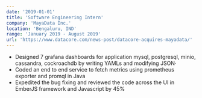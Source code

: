 ```yaml
---
date: '2019-01-01'
title: 'Software Engineering Intern'
company: 'MayaData Inc.'
location: 'Bengaluru, IND'
range: 'January 2019 - August 2019'
url: 'https://www.datacore.com/news-post/datacore-acquires-mayadata/'
---
```


- Designed 7 grafana dashboards for application mysql, postgresql, minio, cassandra, cockroachdb by writing YAMLs and modifying JSON·
- Coded an end to end service to fetch metrics using prometheus exporter and promql in Java
- Expedited the bug fixing and reviewed the code across the UI in EmberJS framework and Javascript by 45%
